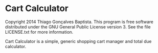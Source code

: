 # Cart Calculator

Copyright 2014 Thiago Gonçalves Baptista. This program is free software distributed under the GNU General Public License version 3. See the file LICENSE.txt for more information.

Cart Calculator is a simple, generic shopping cart manager and total due calculator.